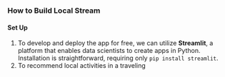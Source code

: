 ### How to Build Local Stream
#### Set Up
1. To develop and deploy the app for free, we can utilize <b>Streamlit</b>, a platform that enables data scientists to create apps in Python. Installation is straightforward, requiring only `pip install streamlit`.
2. To recommend local activities in a traveling 
